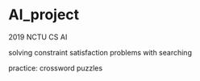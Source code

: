 # AI_project
2019 NCTU CS AI

solving constraint satisfaction problems with searching

practice: crossword puzzles
